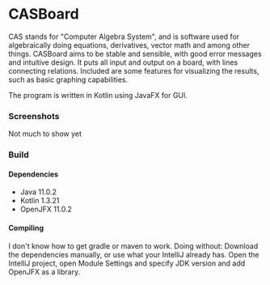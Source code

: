 # CASBoard
CAS stands for "Computer Algebra System", and is software used for algebraically doing equations, derivatives, vector math and  among other things.
CASBoard aims to be stable and sensible, with good error messages and intuitive design.
It puts all input and output on a board, with lines connecting relations.
Included are some features for visualizing the results, such as basic graphing capabilities.

The program is written in Kotlin using JavaFX for GUI.

### Screenshots

Not much to show yet

### Build
#### Dependencies
 - Java 11.0.2
 - Kotlin 1.3.21
 - OpenJFX 11.0.2

#### Compiling
I don't know how to get gradle or maven to work. Doing without:
Download the dependencies manually, or use what your IntelliJ already has.
Open the IntelliJ project, open Module Settings and specify JDK version and add OpenJFX as a library.
